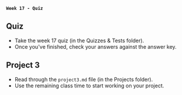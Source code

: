 **`Week 17 - Quiz `**

## Quiz
- Take the week 17 quiz (in the Quizzes & Tests folder).
- Once you've finished, check your answers against the answer key.


## Project 3
- Read through the `project3.md` file (in the Projects folder).
- Use the remaining class time to start working on your project.

